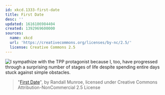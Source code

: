 ```yaml
---
id: xkcd.1333-first-date
title: First Date
desc: ''
updated: 1616186984404
created: 1392969600000
sources:
  name: xkcd
  url: 'https://creativecommons.org/licenses/by-nc/2.5/'
  license: Creative Commons 2.5
---
```

![I sympathize with the TPP protagonist because I, too, have progressed through a surprising number of stages of life despite spending entire days stuck against simple obstacles.](https://imgs.xkcd.com/comics/first_date.png)
> "[First Date](https://xkcd.com/1333/)", by Randall Munroe, licensed under Creative Commons Attribution-NonCommercial 2.5 License
